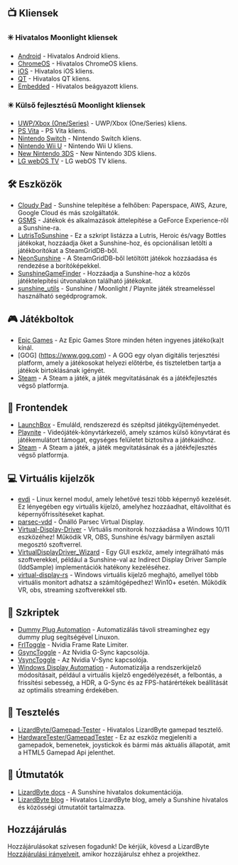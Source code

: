 <!--lint disable awesome-heading awesome-toc double-link-->

<div align="center" style="display: none;">
  <img src="/assets/banner.png" />
  <h1 align="center">Félelmetes napsütés</h1>
  <h4 align="center">Félelmetes Sunshine szkriptek, eszközök, útmutatók és kísérő szoftverek gyűjteménye</h4>
</div>

<div align="center" style="display: none;">
[
  <a href="#-clients">Kliensek</a> -
  <a href="#%EF%B8%8F-tools">Eszközök</a> -
  <a href="#-game-stores">Játékáruházak</a> -
  <a href="#-frontends">Frontendek</a> -
  <a href="#-virtual-displays">Virtuális kijelzők</a> -
  <a href="#-scripts">Szkriptek</a> -
  <a href="#-testing">Tesztelés</a> -
  <a href="#-guides">Útmutatók</a>
]
</div>

## 📺 Kliensek

### ✳️ Hivatalos Moonlight kliensek

- [Android](https://github.com/moonlight-stream/moonlight-android) - Hivatalos Android kliens.
- [ChromeOS](https://github.com/moonlight-stream/moonlight-chrome) - Hivatalos ChromeOS kliens.
- [iOS](https://github.com/moonlight-stream/moonlight-ios) - Hivatalos iOS kliens.
- [QT](https://github.com/moonlight-stream/moonlight-qt) - Hivatalos QT kliens.
- [Embedded](https://github.com/moonlight-stream/moonlight-embedded) - Hivatalos beágyazott kliens.

### ✴️ Külső fejlesztésű Moonlight kliensek

- [UWP/Xbox (One/Series)](https://github.com/TheElixZammuto/moonlight-xbox) - UWP/Xbox (One/Series) kliens.
- [PS Vita](https://github.com/xyzz/vita-moonlight) - PS Vita kliens.
- [Nintendo Switch](https://github.com/XITRIX/Moonlight-Switch) - Nintendo Switch kliens.
- [Nintendo Wii U](https://github.com/GaryOderNichts/moonlight-wiiu) - Nintendo Wii U kliens.
- [New Nintendo 3DS](https://github.com/zoeyjodon/moonlight-N3DS) - New Nintendo 3DS kliens.
- [LG webOS TV](https://github.com/mariotaku/moonlight-tv) - LG webOS TV kliens.

## 🛠️ Eszközök

- [Cloudy Pad](https://github.com/PierreBeucher/cloudypad) - Sunshine telepítése a felhőben: Paperspace, AWS, Azure, Google Cloud és más szolgáltatók.
- [GSMS](https://github.com/LizardByte/GSMS) - Játékok és alkalmazások áttelepítése a GeForce Experience-ről a Sunshine-ra.
- [LutrisToSunshine](https://github.com/Arbitrate3280/LutrisToSunshine) - Ez a szkript listázza a Lutris, Heroic és/vagy Bottles játékokat, hozzáadja őket a Sunshine-hoz, és opcionálisan letölti a játékborítókat a SteamGridDB-ből.
- [NeonSunshine](https://github.com/NeonLightning/NeonSunshine) - A SteamGridDB-ből letöltött játékok hozzáadása és rendezése a borítóképekkel.
- [SunshineGameFinder](https://github.com/JMTK/SunshineGameFinder) - Hozzáadja a Sunshine-hoz a közös játéktelepítési útvonalakon található játékokat.
- [sunshine_utils](https://github.com/designer-living/sunshine_utils) - Sunshine / Moonlight / Playnite játék streameléssel használható segédprogramok.

## 🎮 Játékboltok

- [Epic Games](https://www.epicgames.com) - Az Epic Games Store minden héten ingyenes játéko(ka)t kínál.
- [GOG] (https://www.gog.com) - A GOG egy olyan digitális terjesztési platform, amely a játékosokat helyezi előtérbe, és tiszteletben tartja a játékok birtoklásának igényét.
- [Steam](https://store.steampowered.com) - A Steam a játék, a játék megvitatásának és a játékfejlesztés végső platformja.

## 💠 Frontendek

- [LaunchBox](https://www.launchbox-app.com/) - Emuláld, rendszerezd és szépítsd játékgyűjteményedet.
- [Playnite](https://github.com/JosefNemec/Playnite) - Videójáték-könyvtárkezelő, amely számos külső könyvtárat és játékemulátort támogat, egységes felületet biztosítva a játékaidhoz.
- [Steam](https://store.steampowered.com) - A Steam a játék, a játék megvitatásának és a játékfejlesztés végső platformja.

## 💻 Virtuális kijelzők

- [evdi](https://github.com/DisplayLink/evdi) - Linux kernel modul, amely lehetővé teszi több képernyő kezelését. Ez lényegében egy virtuális kijelző, amelyhez hozzáadhat, eltávolíthat és képernyőfrissítéseket kaphat.
- [parsec-vdd](https://github.com/nomi-san/parsec-vdd) - Önálló Parsec Virtual Display.
- [Virtual-Display-Driver](https://github.com/itsmikethetech/Virtual-Display-Driver) - Virtuális monitorok hozzáadása a Windows 10/11 eszközéhez! Működik VR, OBS, Sunshine és/vagy bármilyen asztali megosztó szoftverrel.
- [VirtualDisplayDriver_Wizard](https://github.com/sofmeright/VirtualDisplayDriver_Wizard) - Egy GUI eszköz, amely integrálható más szoftverekkel, például a Sunshine-val az Indirect Display Driver Sample (IddSample) implementációk hatékony kezeléséhez.
- [virtual-display-rs](https://github.com/MolotovCherry/virtual-display-rs) - Windows virtuális kijelző meghajtó, amellyel több virtuális monitort adhatsz a számítógépedhez! Win10+ esetén. Működik VR, obs, streaming szoftverekkel stb.

## 📜 Szkriptek

- [Dummy Plug Automation](https://github.com/XenHat/dummy-plug-automation) - Automatizálás távoli streaminghez egy dummy plug segítségével Linuxon.
- [FrlToggle](https://github.com/FrogTheFrog/frl-toggle) - Nvidia Frame Rate Limiter.
- [GsyncToggle](https://github.com/FrogTheFrog/gsync-toggle) - Az Nvidia G-Sync kapcsolója.
- [VsyncToggle](https://github.com/xanderfrangos/vsync-toggle) - Az Nvidia V-Sync kapcsolója.
- [Windows Display Automation](https://github.com/fehbari/sunshine-scripts) - Automatizálja a rendszerkijelző módosításait, például a virtuális kijelző engedélyezését, a felbontás, a frissítési sebesség, a HDR, a G-Sync és az FPS-határértékek beállítását az optimális streaming érdekében.

## 🧪 Tesztelés

- [LizardByte/Gamepad-Tester](https://app.lizardbyte.dev/gamepad-tester) - Hivatalos LizardByte gamepad tesztelő.
- [HardwareTester/GamepadTester](https://hardwaretester.com/gamepad) - Ez az eszköz megjeleníti a gamepadok, bemenetek, joystickok és bármi más aktuális állapotát, amit a HTML5 Gamepad Api jelenthet.

## 📓 Útmutatók

- [LizardByte docs](https://docs.lizardbyte.dev/projects/sunshine) - A Sunshine hivatalos dokumentációja.
- [LizardByte blog](https://app.lizardbyte.dev/blog) - Hivatalos LizardByte blog, amely a Sunshine hivatalos és közösségi útmutatóit tartalmazza.

## Hozzájárulás

Hozzájárulásokat szívesen fogadunk! De kérjük, kövesd a LizardByte
[Hozzájárulási irányelveit](https://docs.lizardbyte.dev/latest/developers/contributing.html), amikor hozzájárulsz ehhez a projekthez.
